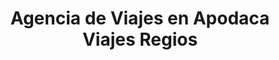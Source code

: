 ---
title: "Agencia de Viajes en Apodaca Viajes Regios"
url: /apodaca/agencia-de-viajes-en-apodaca-viajes-regios/
shop: Reisebüro
---